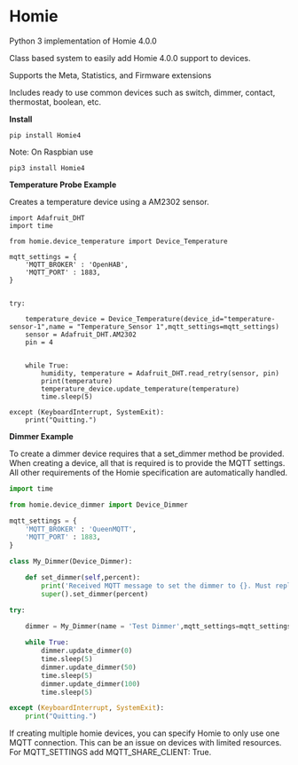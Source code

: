 # Homie

Python 3 implementation of Homie 4.0.0

Class based system to easily add Homie 4.0.0 support to devices.

Supports the Meta, Statistics, and Firmware extensions

Includes ready to use common devices such as switch, dimmer, contact, thermostat, boolean, etc. 

**Install**

~~~~
pip install Homie4
~~~~

Note: On Raspbian use 

~~~~
pip3 install Homie4
~~~~

**Temperature Probe Example**

Creates a temperature device using a AM2302 sensor. 

~~~~
import Adafruit_DHT
import time

from homie.device_temperature import Device_Temperature

mqtt_settings = {
    'MQTT_BROKER' : 'OpenHAB',
    'MQTT_PORT' : 1883,
}


try:

    temperature_device = Device_Temperature(device_id="temperature-sensor-1",name = "Temperature_Sensor 1",mqtt_settings=mqtt_settings)
    sensor = Adafruit_DHT.AM2302
    pin = 4

    
    while True:
        humidity, temperature = Adafruit_DHT.read_retry(sensor, pin)
        print(temperature)
        temperature_device.update_temperature(temperature)
        time.sleep(5)

except (KeyboardInterrupt, SystemExit):
    print("Quitting.")   
~~~~


**Dimmer Example** 

To create a dimmer device requires that a set_dimmer method be provided. When creating a device, all that is required is to provide the MQTT settings. All other requirements of the Homie specification are automatically handled.

```python
import time

from homie.device_dimmer import Device_Dimmer

mqtt_settings = {
    'MQTT_BROKER' : 'QueenMQTT',
    'MQTT_PORT' : 1883,
}

class My_Dimmer(Device_Dimmer):

    def set_dimmer(self,percent):
        print('Received MQTT message to set the dimmer to {}. Must replace this method'.format(percent))
        super().set_dimmer(percent)        

try:

    dimmer = My_Dimmer(name = 'Test Dimmer',mqtt_settings=mqtt_settings)
    
    while True:
        dimmer.update_dimmer(0)
        time.sleep(5)
        dimmer.update_dimmer(50)
        time.sleep(5)
        dimmer.update_dimmer(100)
        time.sleep(5)

except (KeyboardInterrupt, SystemExit):
    print("Quitting.")      


````



If creating multiple homie devices, you can specify Homie to only use one MQTT connection. This can be an issue on devices with limited resources. For MQTT_SETTINGS add MQTT_SHARE_CLIENT: True.
